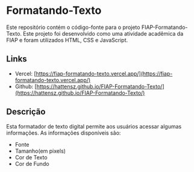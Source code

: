 # Formatando-Texto

Este repositório contém o código-fonte para o projeto FIAP-Formatando-Texto. Este projeto foi desenvolvido como uma atividade acadêmica da FIAP e foram utilizados HTML, CSS e JavaScript.

## Links

- Vercel: [https://fiap-formatando-texto.vercel.app/](https://fiap-formatando-texto.vercel.app/)
- Github: [https://hattensz.github.io/FIAP-Formatando-Texto/](https://hattensz.github.io/FIAP-Formatando-Texto/)


## Descrição

Esta formatador de texto digital permite aos usuários acessar algumas informações. As informações disponíveis são:
- Fonte
- Tamanho(em pixels)
- Cor de Texto
- Cor de Fundo
